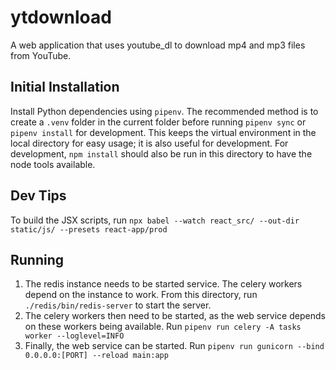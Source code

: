 # ytdownload

A web application that uses youtube_dl to download mp4 and mp3 files from YouTube.

## Initial Installation
Install Python dependencies using `pipenv`. The recommended method is to create a `.venv` folder in the current folder before running `pipenv sync` or `pipenv install` for development. This keeps the virtual environment in the local directory for easy usage; it is also useful for development. For development, `npm install` should also be run in this directory to have the node tools available.

## Dev Tips
To build the JSX scripts, run `npx babel --watch react_src/ --out-dir static/js/ --presets react-app/prod`

## Running
1. The redis instance needs to be started service. The celery workers depend on the instance to work. From this directory, run `./redis/bin/redis-server` to start the server.
2. The celery workers then need to be started, as the web service depends on these workers being available. Run `pipenv run celery -A tasks worker --loglevel=INFO`
3. Finally, the web service can be started. Run `pipenv run gunicorn --bind 0.0.0.0:[PORT] --reload main:app`